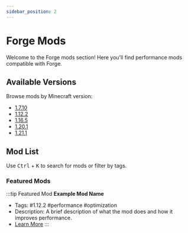 ```yaml
---
sidebar_position: 2
---
```


# Forge Mods

Welcome to the Forge mods section! Here you'll find performance mods compatible with Forge.

## Available Versions

Browse mods by Minecraft version:
- [1.7.10](#)
- [1.12.2](#)
- [1.16.5](#)
- [1.20.1](#)
- [1.21.1](#)

## Mod List

Use <kbd>Ctrl</kbd> + <kbd>K</kbd> to search for mods or filter by tags.

### Featured Mods

:::tip Featured Mod
**Example Mod Name**
- Tags: #1.12.2 #performance #optimization
- Description: A brief description of what the mod does and how it improves performance.
- [Learn More](./mods/example-mod)
::: 